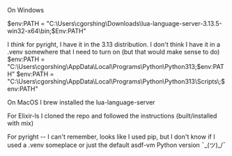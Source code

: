 On Windows

$env:PATH = "C:\Users\cgorshing\Downloads\lua-language-server-3.13.5-win32-x64\bin;$Env:PATH"

I _think_ for pyright, I have it in the 3.13 distribution. I don't think I have
it in a .venv somewhere that I need to turn on (but that would make sense to do)
$env:PATH = "C:\Users\cgorshing\AppData\Local\Programs\Python\Python313;$env:PATH"
$env:PATH = "C:\Users\cgorshing\AppData\Local\Programs\Python\Python313\Scripts\;$env:PATH"

On MacOS
I brew installed the lua-language-server

For Elixir-ls I cloned the repo and followed the instructions (built/installed with mix)

For pyright -- I can't remember, looks like I used pip, but I don't know if I
used a .venv someplace or just the default asdf-vm Python version  ¯\_(ツ)_/¯
